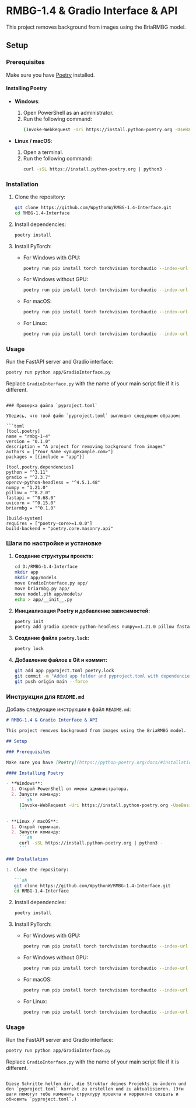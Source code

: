 # RMBG-1.4 & Gradio Interface & API

This project removes background from images using the BriaRMBG model.

## Setup

### Prerequisites

Make sure you have [Poetry](https://python-poetry.org/docs/#installation) installed.

#### Installing Poetry

- **Windows**:
  1. Open PowerShell as an administrator.
  2. Run the following command:
     ```sh
     (Invoke-WebRequest -Uri https://install.python-poetry.org -UseBasicParsing).Content | python -
     ```

- **Linux / macOS**:
  1. Open a terminal.
  2. Run the following command:
     ```sh
     curl -sSL https://install.python-poetry.org | python3 -
     ```

### Installation

1. Clone the repository:

   ```sh
   git clone https://github.com/WpythonW/RMBG-1.4-Interface.git
   cd RMBG-1.4-Interface
   ```

2. Install dependencies:

   ```sh
   poetry install
   ```

3. Install PyTorch:

   - For Windows with GPU:
     ```sh
     poetry run pip install torch torchvision torchaudio --index-url https://download.pytorch.org/whl/cu121
     ```

   - For Windows without GPU:
     ```sh
     poetry run pip install torch torchvision torchaudio --index-url https://download.pytorch.org/whl/cpu
     ```

   - For macOS:
     ```sh
     poetry run pip install torch torchvision torchaudio --index-url https://download.pytorch.org/whl/cpu
     ```

   - For Linux:
     ```sh
     poetry run pip install torch torchvision torchaudio --index-url https://download.pytorch.org/whl/cu121
     ```

### Usage

Run the FastAPI server and Gradio interface:

```sh
poetry run python app/GradioInterface.py
```

Replace `GradioInterface.py` with the name of your main script file if it is different.
```

### Проверка файла `pyproject.toml`

Убедись, что твой файл `pyproject.toml` выглядит следующим образом:

```toml
[tool.poetry]
name = "rmbg-1-4"
version = "0.1.0"
description = "A project for removing background from images"
authors = ["Your Name <you@example.com>"]
packages = [{include = "app"}]

[tool.poetry.dependencies]
python = "^3.11"
gradio = "^2.3.7"
opencv-python-headless = "^4.5.1.48"
numpy = "1.21.0"
pillow = "^8.2.0"
fastapi = "^0.68.0"
uvicorn = "^0.15.0"
briarmbg = "^0.1.0"

[build-system]
requires = ["poetry-core>=1.0.0"]
build-backend = "poetry.core.masonry.api"
```

### Шаги по настройке и установке

1. **Создание структуры проекта:**

   ```sh
   cd D:/RMBG-1.4-Interface
   mkdir app
   mkdir app/models
   move GradioInterface.py app/
   move briarmbg.py app/
   move model.pth app/models/
   echo > app/__init__.py
   ```

2. **Инициализация Poetry и добавление зависимостей:**

   ```sh
   poetry init
   poetry add gradio opencv-python-headless numpy==1.21.0 pillow fastapi uvicorn briarmbg
   ```

3. **Создание файла `poetry.lock`:**

   ```sh
   poetry lock
   ```

4. **Добавление файлов в Git и коммит:**

   ```sh
   git add app pyproject.toml poetry.lock
   git commit -m "Added app folder and pyproject.toml with dependencies"
   git push origin main --force
   ```

### Инструкции для `README.md`

Добавь следующие инструкции в файл `README.md`:

```markdown
# RMBG-1.4 & Gradio Interface & API

This project removes background from images using the BriaRMBG model.

## Setup

### Prerequisites

Make sure you have [Poetry](https://python-poetry.org/docs/#installation) installed.

#### Installing Poetry

- **Windows**:
  1. Открой PowerShell от имени администратора.
  2. Запусти команду:
     ```sh
     (Invoke-WebRequest -Uri https://install.python-poetry.org -UseBasicParsing).Content | python -
     ```

- **Linux / macOS**:
  1. Открой терминал.
  2. Запусти команду:
     ```sh
     curl -sSL https://install.python-poetry.org | python3 -
     ```

### Installation

1. Clone the repository:

   ```sh
   git clone https://github.com/WpythonW/RMBG-1.4-Interface.git
   cd RMBG-1.4-Interface
   ```

2. Install dependencies:

   ```sh
   poetry install
   ```

3. Install PyTorch:

   - For Windows with GPU:
     ```sh
     poetry run pip install torch torchvision torchaudio --index-url https://download.pytorch.org/whl/cu121
     ```

   - For Windows without GPU:
     ```sh
     poetry run pip install torch torchvision torchaudio --index-url https://download.pytorch.org/whl/cpu
     ```

   - For macOS:
     ```sh
     poetry run pip install torch torchvision torchaudio --index-url https://download.pytorch.org/whl/cpu
     ```

   - For Linux:
     ```sh
     poetry run pip install torch torchvision torchaudio --index-url https://download.pytorch.org/whl/cu121
     ```

### Usage

Run the FastAPI server and Gradio interface:

```sh
poetry run python app/GradioInterface.py
```

Replace `GradioInterface.py` with the name of your main script file if it is different.
```

Diese Schritte helfen dir, die Struktur deines Projekts zu ändern und den `pyproject.toml` korrekt zu erstellen und zu aktualisieren. (Эти шаги помогут тебе изменить структуру проекта и корректно создать и обновить `pyproject.toml`.)
